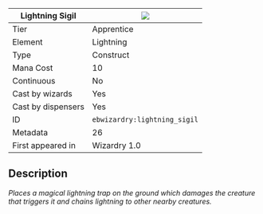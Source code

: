 | Lightning Sigil |![](https://github.com/Electroblob77/Wizardry/blob/1.12.2/src/main/resources/assets/ebwizardry/textures/spells/ebwizardry:lightning_sigil.png)|
|---|---|
| Tier | Apprentice |
| Element | Lightning |
| Type | Construct |
| Mana Cost | 10 |
| Continuous | No |
| Cast by wizards | Yes |
| Cast by dispensers | Yes |
| ID | `ebwizardry:lightning_sigil` |
| Metadata | 26 |
| First appeared in | Wizardry 1.0 |
## Description
_Places a magical lightning trap on the ground which damages the creature that triggers it and chains lightning to other nearby creatures._